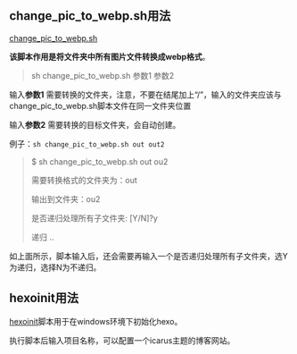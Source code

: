 ## change_pic_to_webp.sh用法

[change_pic_to_webp.sh](https://gitee.com/hangliebe/resource/blob/master/shellorbat/ffmpeg/change_pic_to_webp.sh)

**该脚本作用是将文件夹中所有图片文件转换成webp格式**。

> sh change_pic_to_webp.sh 参数1 参数2

输入**参数1** 需要转换的文件夹，注意，不要在结尾加上“/”，输入的文件夹应该与change_pic_to_webp.sh脚本文件在同一文件夹位置

输入**参数2** 需要转换的目标文件夹，会自动创建。

例子：`sh change_pic_to_webp.sh out out2`

>$ sh change_pic_to_webp.sh out ou2
>
>需要转换格式的文件夹为：out
>
>输出到文件夹：ou2
>
>是否递归处理所有子文件夹: [Y/N]?y
>
>递归 ..

如上面所示，脚本输入后，还会需要再输入一个是否递归处理所有子文件夹，选Y为递归，选择N为不递归。

## hexoinit用法

[hexoinit](https://gitee.com/hangliebe/resource/tree/master/shellorbat/hexo/hexoinit_for_windows.sh)脚本用于在windows环境下初始化hexo。

执行脚本后输入项目名称，可以配置一个icarus主题的博客网站。